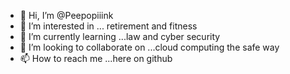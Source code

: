 - 👋 Hi, I’m @Peepopiiink
- 👀 I’m interested in ... retirement and fitness
- 🌱 I’m currently learning ...law and cyber security 
- 💞️ I’m looking to collaborate on ...cloud computing the safe way
- 📫 How to reach me ...here on github

<!---
Peepopiiink/Peepopiiink is a ✨ special ✨ repository because its `README.md` (this file) appears on your GitHub profile.
You can click the Preview link to take a look at your changes.
--->
